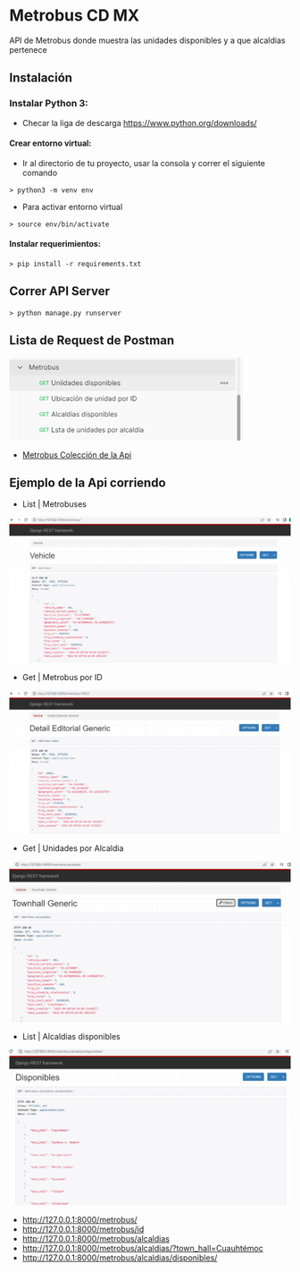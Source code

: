 # Metrobus CD MX

API de Metrobus donde muestra las unidades disponibles y a que alcaldias pertenece 


## Instalación
### Instalar Python 3:
- Checar la liga de descarga https://www.python.org/downloads/

#### Crear entorno virtual:
- Ir al directorio de tu proyecto, usar la consola y correr el siguiente comando 
```shell
> python3 -m venv env
``` 
- Para activar entorno virtual
```shell
> source env/bin/activate
```

#### Instalar requerimientos:
```shell
> pip install -r requirements.txt
```

## Correr API Server
```shell
> python manage.py runserver
```
## Lista de Request de Postman
![Colección de Postman](Screenshots/api.metrobus.PNG)

- [Metrobus Colección de la Api](https://github.com/ubaldoesp/Metrobus/tree/main/postman)





## Ejemplo de la Api corriendo

- List | Metrobuses

![Unidades disponibles](Screenshots/unidades.PNG)

- Get | Metrobus por ID

![Metrobus ID](Screenshots/id-metrobus.PNG)

- Get | Unidades por Alcaldia 

![Alcaldia Unidad](Screenshots/unidad-alcaldia.PNG)


- List | Alcaldias disponibles 

![Alcaldia Unidad](Screenshots/alcaldias_disponibles.PNG)



- http://127.0.0.1:8000/metrobus/
- http://127.0.0.1:8000/metrobus/id
- http://127.0.0.1:8000/metrobus/alcaldias
- http://127.0.0.1:8000/metrobus/alcaldias/?town_hall=Cuauhtémoc
- http://127.0.0.1:8000/metrobus/alcaldias/disponibles/
